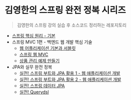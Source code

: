 # 김영한의 스프링 완전 정복 시리즈


> 김영한의 스프링 강의 실습 후 소스코드 정리하는 레포지토리

+ [스프링 핵심 원리 - 기본](https://github.com/tjgustjr30723/inflearnSpring/tree/main/core)
+ 스프링 MVC 1편 - 백엔드 웹 개발 핵심 기술
  + [웹 어플리케이션 기본과 서블릿](https://github.com/tjgustjr30723/inflearnSpring/tree/main/servlet)
  + [스프링 웹 MVC](https://github.com/tjgustjr30723/inflearnSpring/tree/main/springmvc)
  + [상품 관리 예제 만들기](https://github.com/tjgustjr30723/inflearnSpring/tree/main/item-service)
+ JPA와 실무 완전 정복
  + [실전! 스프링 부트와 JPA 활용 1 - 웹 애플리케이션 개발](https://github.com/tjgustjr30723/inflearnSpring/tree/main/jpashop)
  + [실전! 스프링 부트와 JPA 활용 2 - 웹 애플리케이션 개발](https://github.com/tjgustjr30723/inflearnSpring/tree/main/jpashop)
  + [실전! 스프링 데이터 JPA](https://github.com/tjgustjr30723/inflearnSpring/tree/main/data-jpa)
  + [실전! Querydsl](https://github.com/tjgustjr30723/inflearnSpring/tree/main/querydsl)